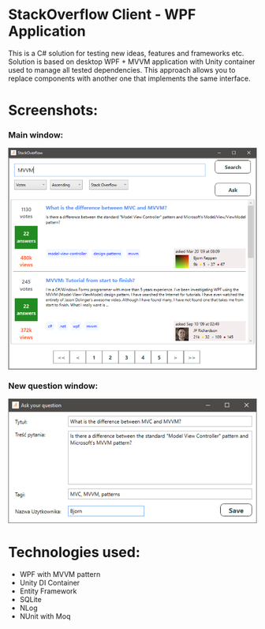 # StackOverflow Client - WPF Application

This is a C# solution for testing new ideas, features and frameworks etc.
Solution is based on desktop WPF + MVVM application with Unity container used to manage all tested dependencies.
This approach allows you to replace components with another one that implements the same interface.

# Screenshots:
### Main window:
<p align="center"> 
<img style="display: inline; vertical-align: middle" src="./docs/MainWindow.png">
</p>

### New question window:
<p align="center"> 
<img src="./docs/newQuestion.png">
<p>

# Technologies used:
- WPF with MVVM pattern
- Unity DI Container
- Entity Framework
- SQLite
- NLog
- NUnit with Moq

